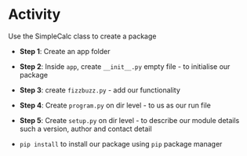 # Activity
Use the SimpleCalc class to create a package 

- **Step 1**: Create an app folder
- **Step 2**: Inside `app`, create `__init__.py` empty file - to initialise our package
- **Step 3**: create `fizzbuzz.py` - add our functionality
- **Step 4**: Create `program.py` on dir level - to us as our run file
- **Step 5**: Create `setup.py` on dir level - to describe our module details such a version, author and contact detail

- `pip install` to install our package 
using `pip` package manager